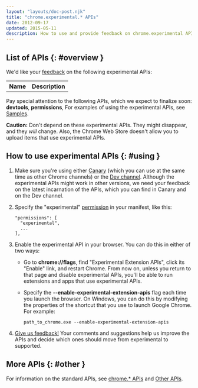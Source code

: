 ```yaml
---
layout: "layouts/doc-post.njk"
title: "chrome.experimental.* APIs"
date: 2012-09-17
updated: 2015-05-11
description: How to use and provide feedback on chrome.experimental APIs.
---
```


## List of APIs {: #overview }

We'd like your [feedback][1] on the following experimental APIs:

<table><tbody><tr><th>Name</th><th>Description</th></tr></tbody></table>

Pay special attention to the following APIs, which we expect to finalize soon: **devtools**,
**permissions**, For examples of using the experimental APIs, see [Samples][2].

<div class="aside aside--warning"><b>Caution:</b> Don't depend on these experimental APIs. They might disappear, and they <em>will</em> change. Also, the Chrome Web Store doesn't allow you to upload items that use experimental APIs.</div>

## How to use experimental APIs {: #using }

1.  Make sure you're using either [Canary][3] (which you can use at the same time as other Chrome
    channels) or the [Dev channel][4]. Although the experimental APIs might work in other versions,
    we need your feedback on the latest incarnation of the APIs, which you can find in Canary and on
    the Dev channel.

2.  Specify the "experimental" [permission][5] in your manifest, like this:

    ```json/1
    "permissions": [
      "experimental",
      ...
    ],
    ```

3.  Enable the experimental API in your browser. You can do this in either of two ways:
    - Go to **chrome://flags**, find "Experimental Extension APIs", click its "Enable" link, and
      restart Chrome. From now on, unless you return to that page and disable experimental APIs,
      you'll be able to run extensions and apps that use experimental APIs.
    - Specify the **\--enable-experimental-extension-apis** flag each time you launch the browser.
      On Windows, you can do this by modifying the properties of the shortcut that you use to launch
      Google Chrome. For example:

      ```text
      path_to_chrome.exe --enable-experimental-extension-apis
      ```

4.  [Give us feedback!][6] Your comments and suggestions help us improve the APIs and decide which
    ones should move from experimental to supported.

## More APIs {: #other }

For information on the standard APIs, see [chrome.\* APIs][7] and [Other APIs][8].

[1]: https://groups.google.com/a/chromium.org/group/chromium-extensions/topics
[2]: /docs/extensions/mv2/samples#search:experimental
[3]: https://tools.google.com/dlpage/chromesxs
[4]: https://www.chromium.org/getting-involved/dev-channel
[5]: /docs/extensions/mv2/declare_permissions
[6]: https://groups.google.com/a/chromium.org/group/chromium-extensions/topics
[7]: /docs/extensions/reference
[8]: https://developer.mozilla.org/docs/Web/API
